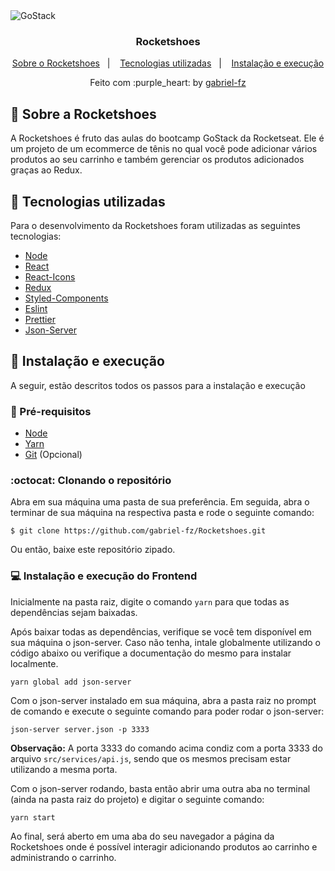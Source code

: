 <img alt="GoStack" src="https://storage.googleapis.com/golden-wind/bootcamp-gostack/header-desafios.png" />

<h3 align="center">
  Rocketshoes
</h3>

<p align="center">
  <a href="#rocket-sobre-a-rocketshoes">Sobre o Rocketshoes</a>&nbsp;&nbsp;&nbsp;|&nbsp;&nbsp;&nbsp;
  <a href="#rocket-tecnologias-utilizadas">Tecnologias utilizadas</a>&nbsp;&nbsp;&nbsp;|&nbsp;&nbsp;&nbsp;
  <a href="#rocket-instalação-e-execução">Instalação e execução</a>
</p>

<p align="center">
  Feito com :purple_heart: by <a href="https://github.com/gabriel-fz" target="_blank">gabriel-fz</a>
</p>

## :rocket: Sobre a Rocketshoes

A Rocketshoes é fruto das aulas do bootcamp GoStack da Rocketseat. Ele é um projeto de um ecommerce de tênis no qual você pode adicionar vários produtos ao seu carrinho e também gerenciar os produtos adicionados graças ao Redux.

## :rocket: Tecnologias utilizadas

Para o desenvolvimento da Rocketshoes foram utilizadas as seguintes tecnologias:

- [Node](https://nodejs.org/en/)
- [React](https://reactjs.org/)
- [React-Icons](https://react-icons.netlify.com/#/)
- [Redux](https://redux.js.org/)
- [Styled-Components](https://styled-components.com/)
- [Eslint](https://eslint.org/)
- [Prettier](https://prettier.io/)
- [Json-Server](https://www.npmjs.com/package/json-server)

## :rocket: Instalação e execução

A seguir, estão descritos todos os passos para a instalação e execução

### :memo: Pré-requisitos

- [Node](https://nodejs.org/en/)
- [Yarn](https://classic.yarnpkg.com/pt-BR/docs/install#debian-stable)
- [Git](https://git-scm.com/downloads) (Opcional)

### :octocat: Clonando o repositório

Abra em sua máquina uma pasta de sua preferência. Em seguida, abra o terminar de sua máquina na respectiva pasta e rode o seguinte comando:

```
$ git clone https://github.com/gabriel-fz/Rocketshoes.git
```

Ou então, baixe este repositório zipado.

### :computer: Instalação e execução do Frontend

Inicialmente na pasta raiz, digite o comando `yarn` para que todas as dependências sejam baixadas.

Após baixar todas as dependências, verifique se você tem disponível em sua máquina o json-server. Caso não tenha, intale globalmente utilizando o código abaixo ou verifique a documentação do mesmo para instalar localmente.

```
yarn global add json-server
```

Com o json-server instalado em sua máquina, abra a pasta raiz no prompt de comando e execute o seguinte comando para poder rodar o json-server:

```
json-server server.json -p 3333
```

**Observação:** A porta 3333 do comando acima condiz com a porta 3333 do arquivo `src/services/api.js`, sendo que os mesmos precisam estar utilizando a mesma porta.

Com o json-server rodando, basta então abrir uma outra aba no terminal (ainda na pasta raiz do projeto) e digitar o seguinte comando:

```
yarn start
```

Ao final, será aberto em uma aba do seu navegador a página da Rocketshoes onde é possível interagir adicionando produtos ao carrinho e administrando o carrinho.
